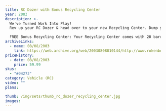 ```yaml
---
title: RC Dozer with Bonus Recycling Center
year: 2003
description: >-
  We've Turned Work Into Play!
  Rev up your RC Dozer & head over to your new Recycling Center. Dump your payload into the sorting station, watch as the balls and barrels are automatically separated into their own storage quarries. When you're ready, use your Dozer to push the ROK balls up, over & into a quarry, hopper or another RC Vehicle. Recycle your ROK balls & transport them to multiple sites. It's RC Dozer fun over & over again! Now, that's what we call recycling!

  FREE Bonus Recycling Center: Your Recycling Center comes with 20 barrels, 20 balls - over 104 pieces! Requires Start Set and 3 AA batteries.
archiveLinks:
  - name: 08/08/2003
    link: https://web.archive.org/web/20030808010144/http://www.rokenbok.com/catalog/pd_rcv_DozerRCtr.html
priceHistory:
  - date: 08/08/2003
    price: 59.99
skus:
  - "#04273"
category: Vehicle (RC)
video: ""
plans:

thumb: /img/sets/thumb_rc_dozer_recycling_center.jpg
images:
---
```

